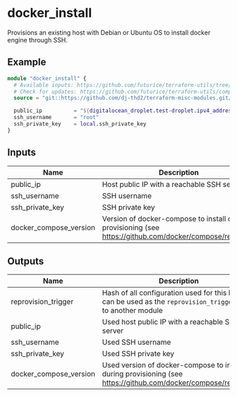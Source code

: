 # docker_install

Provisions an existing host with Debian or Ubuntu OS to install docker engine through SSH.

## Example

```tf
module "docker_install" {
  # Available inputs: https://github.com/futurice/terraform-utils/tree/master/docker_compose_host#inputs
  # Check for updates: https://github.com/futurice/terraform-utils/compare/v11.0...master
  source = "git::https://github.com/dj-thd2/terraform-misc-modules.git//docker_compose_host?ref=master"

  public_ip          = "${digitalocean_droplet.test-droplet.ipv4_address}"
  ssh_username       = "root"
  ssh_private_key    = local.ssh_private_key
}
```

<!-- terraform-docs:begin -->
## Inputs

| Name | Description | Type | Default | Required |
|------|-------------|:----:|:-----:|:-----:|
| public_ip | Host public IP with a reachable SSH server | string | n/a | yes |
| ssh_username | SSH username | string | `"root"` | no |
| ssh_private_key | SSH private key | string | n/a | yes | 
| docker_compose_version | Version of docker-compose to install during provisioning (see https://github.com/docker/compose/releases) | string | `"v2.16.0"` | no |

## Outputs

| Name | Description |
|------|-------------|
| reprovision_trigger | Hash of all configuration used for this host; can be used as the `reprovision_trigger` input to another module |
| public_ip | Used host public IP with a reachable SSH server |
| ssh_username | Used SSH username |
| ssh_private_key | Used SSH private key |
| docker_compose_version | Used version of docker-compose to install during provisioning (see https://github.com/docker/compose/releases) |
<!-- terraform-docs:end -->

